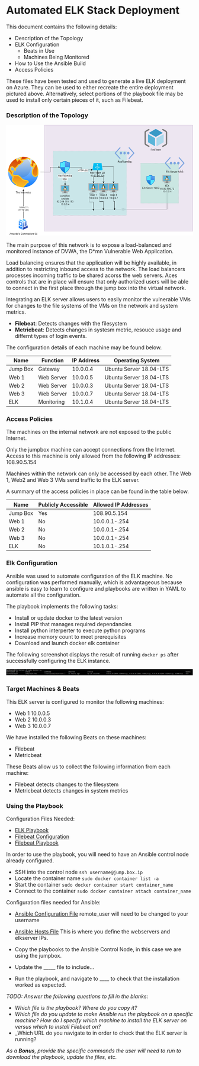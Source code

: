# Automated ELK Stack Deployment

This document contains the following details:
- Description of the Topology
- ELK Configuration
  - Beats in Use
  - Machines Being Monitored
- How to Use the Ansible Build
- Access Policies


These files have been tested and used to generate a live ELK deployment on Azure. They can be used to either recreate the entire deployment pictured above. Alternatively, select portions of the playbook file may be used to install only certain pieces of it, such as Filebeat.



### Description of the Topology

![](Images/AzureNetworkDiagram.png)

The main purpose of this network is to expose a load-balanced and monitored instance of DVWA, the D*mn Vulnerable Web Application.

Load balancing ensures that the application will be highly available, in addition to restricting inbound access to the network. The load balancers processes incoming traffic to be shared acorss the web servers. Aces controls that are in place will ensure that only authorized users will be able to connect in the first place through the jump box into the virtual network. 

Integrating an ELK server allows users to easily monitor the vulnerable VMs for changes to the file systems of the VMs on the network and system metrics.
- **Filebeat**: Detects changes with the filesystem
- **Metricbeat**: Detects changes in systesm metric, resouce usage and differnt types of login events.

The configuration details of each machine may be found below.

| Name     | Function   | IP Address | Operating System        |
|----------|------------|------------|-------------------------|
| Jump Box | Gateway    | 10.0.0.4   | Ubuntu Server 18.04-LTS |
| Web 1    | Web Server | 10.0.0.5   | Ubuntu Server 18.04-LTS |
| Web 2    | Web Server | 10.0.0.3   | Ubuntu Server 18.04-LTS |
| Web 3    | Web Server | 10.0.0.7   | Ubuntu Server 18.04-LTS |
| ELK      | Monitoring | 10.1.0.4   | Ubuntu Server 18.04-LTS |

### Access Policies

The machines on the internal network are not exposed to the public Internet. 

Only the jumpbox machine can accept connections from the Internet. Access to this machine is only allowed from the following IP addresses: 108.90.5.154

Machines within the network can only be accessed by each other.
The Web 1, Web2 and Web 3 VMs send traffic to the ELK server.

A summary of the access policies in place can be found in the table below.

| Name     | Publicly Accessible | Allowed IP Addresses |
|----------|---------------------|----------------------|
| Jump Box | Yes                 | 108.90.5.154         |
| Web 1    | No                  | 10.0.0.1-.254        |
| Web 2    | No                  | 10.0.0.1-.254        |
| Web 3    | No                  | 10.0.0.1-.254        |
| ELK      | No                  | 10.1.0.1-.254        |

### Elk Configuration

Ansible was used to automate configuration of the ELK machine. No configuration was performed manually, which is advantageous because ansible is easy to learn to configure and playbooks are written in YAML to automate all the configuration.

The playbook implements the following tasks:
- Install or update docker to the latest version
- Install PIP that manages required dependancies
- Install python interperter to execute python programs
- Increase memory count to meet prerequisites
- Download and launch docker elk container

The following screenshot displays the result of running `docker ps` after successfully configuring the ELK instance.


![](Images/docker_ps_output.png)

### Target Machines & Beats
This ELK server is configured to monitor the following machines:
- Web 1 10.0.0.5
- Web 2 10.0.0.3
- Web 3 10.0.0.7

We have installed the following Beats on these machines:
- Filebeat
- Metricbeat

These Beats allow us to collect the following information from each machine:
- Filebeat detects changes to the filesystem
- Metricbeat detects changes in system metrics

### Using the Playbook

Configuration Files Needed:

  - [ELK Playbook](config_files/elk-playbook.yml)
  - [Filebeat Configuration](config_files/filebeat-configuration.yml)
  - [Filebeat Playbook](config_files/filebeat-playbook.yml)
  
In order to use the playbook, you will need to have an Ansible control node already configured.  

- SSH into the control node `ssh username@jump.box.ip`
- Locate the container name `sudo docker container list -a`
- Start the container `sudo docker container start container_name`
- Connect to the container `sudo docker container attach container_name`

Configuration files needed for Ansible:
  - [Ansible Configuration File](config_files/ansible.cfg)
  remote_user will need to be changed to your username
  - [Ansible Hosts File](config_files/hosts)
  This is where you define the webservers and elkserver IPs.


- Copy the playbooks to the Ansible Control Node, in this case we are using the jumpbox.
- Update the _____ file to include...
- Run the playbook, and navigate to ____ to check that the installation worked as expected.

_TODO: Answer the following questions to fill in the blanks:_
- _Which file is the playbook? Where do you copy it?_
- _Which file do you update to make Ansible run the playbook on a specific machine? How do I specify which machine to install the ELK server on versus which to install Filebeat on?_
- _Which URL do you navigate to in order to check that the ELK server is running?

_As a **Bonus**, provide the specific commands the user will need to run to download the playbook, update the files, etc._
